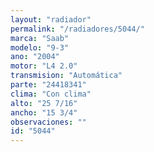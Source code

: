 ```yaml
---
layout: "radiador"
permalink: "/radiadores/5044/"
marca: "Saab"
modelo: "9-3"
ano: "2004"
motor: "L4 2.0"
transmision: "Automática"
parte: "24418341"
clima: "Con clima"
alto: "25 7/16"
ancho: "15 3/4"
observaciones: ""
id: "5044"
---
```


